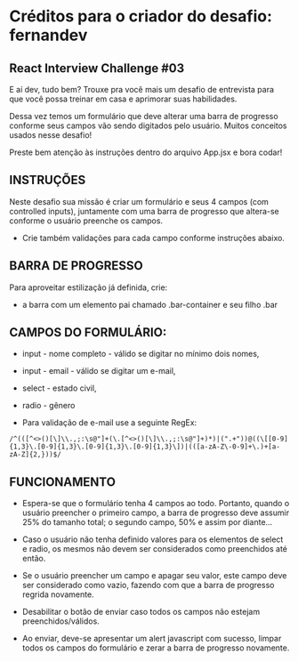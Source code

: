 # Créditos para o criador do desafio: fernandev

## React Interview Challenge #03

E aí dev, tudo bem? Trouxe pra você mais um desafio de entrevista para que você possa treinar em casa e aprimorar suas habilidades.

Dessa vez temos um formulário que deve alterar uma barra de progresso conforme seus campos vão sendo digitados pelo usuário. Muitos conceitos usados nesse desafio!

Preste bem atenção às instruções dentro do arquivo App.jsx e bora codar!

## INSTRUÇÕES
Neste desafio sua missão é criar um formulário e seus 4 campos (com controlled inputs),
juntamente com uma barra de progresso que altera-se conforme o usuário preenche os campos.
- Crie também validações para cada campo conforme instruções abaixo.

## BARRA DE PROGRESSO
Para aproveitar estilização já definida, crie:
- a barra com um elemento pai chamado .bar-container e seu filho .bar

## CAMPOS DO FORMULÁRIO:
- input - nome completo - válido se digitar no mínimo dois nomes,
- input - email - válido se digitar um e-mail,
- select - estado civil,
- radio - gênero

- Para validação de e-mail use a seguinte RegEx:
```
/^(([^<>()[\]\\.,;:\s@"]+(\.[^<>()[\]\\.,;:\s@"]+)*)|(".+"))@((\[[0-9]{1,3}\.[0-9]{1,3}\.[0-9]{1,3}\.[0-9]{1,3}\])|(([a-zA-Z\-0-9]+\.)+[a-zA-Z]{2,}))$/
```

## FUNCIONAMENTO
- Espera-se que o formulário tenha 4 campos ao todo. Portanto, quando o usuário preencher
o primeiro campo, a barra de progresso deve assumir 25% do tamanho total;
o segundo campo, 50% e assim por diante...

- Caso o usuário não tenha definido valores para os elementos de select e radio,
os mesmos não devem ser considerados como preenchidos até então.

- Se o usuário preencher um campo e apagar seu valor, este campo deve ser considerado como vazio,
fazendo com que a barra de progresso regrida novamente.

- Desabilitar o botão de enviar caso todos os campos não estejam preenchidos/válidos.

- Ao enviar, deve-se apresentar um alert javascript com sucesso, limpar todos os campos
do formulário e zerar a barra de progresso novamente.
